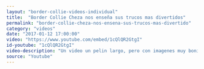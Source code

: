 ```yaml
---
layout: "border-collie-videos-individual"
title:  "Border Collie Cheza nos enseña sus trucos mas divertidos"
permalink: "border-collie-cheza-nos-ensena-sus-trucos-mas-divertido"
category: "videos"
date: "2017-01-12 17:00:00"
video: "https://www.youtube.com/embed/1cQlQR2GtgI"
id-youtube: "1cQlQR2GtgI"
video-description: "Un video un pelin largo, pero con imagenes muy bonitas y trucos singulares llevados a cabo por esta Border Collie, os puede dar algunas ideas"
source: "Youtube"
---
```

